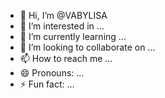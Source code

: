 - 👋 Hi, I’m @VABYLISA
- 👀 I’m interested in ...
- 🌱 I’m currently learning ...
- 💞️ I’m looking to collaborate on ...
- 📫 How to reach me ...
- 😄 Pronouns: ...
- ⚡ Fun fact: ...

<!---
VABYLISA/VABYLISA is a ✨ special ✨ repository because its `README.md` (this file) appears on your GitHub profile.
You can click the Preview link to take a look at your changes.
--->
